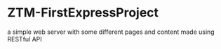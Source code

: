 # ZTM-FirstExpressProject
a simple web server with some different pages and content made using RESTful API
